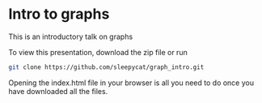 # Intro to graphs

This is an introductory talk on graphs

To view this presentation, download the zip file or run

```bash
git clone https://github.com/sleepycat/graph_intro.git
```

Opening the index.html file in your browser is all you need to do once
you have downloaded all the files.
